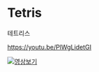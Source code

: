 # Tetris
 테트리스
 
https://youtu.be/PlWgLidetGI

[![영상보기](https://img.youtube.com/vi/PlWgLidetGI/0.jpg)](https://youtu.be/PlWgLidetGI) 
